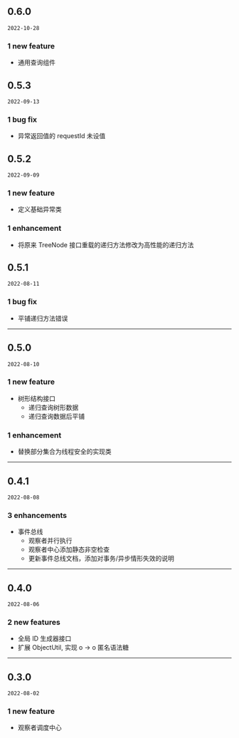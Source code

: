 ## 0.6.0

`2022-10-28`

### 1 new feature

- 通用查询组件

## 0.5.3

`2022-09-13`

### 1 bug fix

- 异常返回值的 requestId 未设值

## 0.5.2

`2022-09-09`

### 1 new feature

- 定义基础异常类

### 1 enhancement

- 将原来 TreeNode 接口重载的递归方法修改为高性能的递归方法

## 0.5.1

`2022-08-11`

### 1 bug fix

- 平铺递归方法错误

---

## 0.5.0

`2022-08-10`

### 1 new feature

- 树形结构接口
  - 递归查询树形数据
  - 递归查询数据后平铺

### 1 enhancement

- 替换部分集合为线程安全的实现类

---

## 0.4.1

`2022-08-08`

### 3 enhancements

- 事件总线
  - 观察者并行执行
  - 观察者中心添加静态非空检查
  - 更新事件总线文档，添加对事务/异步情形失效的说明

---

## 0.4.0

`2022-08-06`

### 2 new features

- 全局 ID 生成器接口
- 扩展 ObjectUtil, 实现 o -> o 匿名语法糖

---

## 0.3.0

`2022-08-02`

### 1 new feature

- 观察者调度中心
